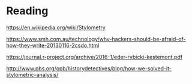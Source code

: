 # Reading

https://en.wikipedia.org/wiki/Stylometry

https://www.smh.com.au/technology/why-hackers-should-be-afraid-of-how-they-write-20130116-2csdo.html

https://journal.r-project.org/archive/2016-1/eder-rybicki-kestemont.pdf

http://www.pbs.org/opb/historydetectives/blog/how-we-solved-it-stylometric-analysis/
